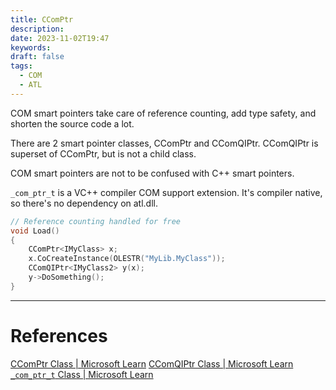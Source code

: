 ```yaml
---
title: CComPtr
description: 
date: 2023-11-02T19:47
keywords: 
draft: false
tags:
  - COM
  - ATL
---
```

COM smart pointers take care of reference counting, add type safety, and shorten the source code a lot.

There are 2 smart pointer classes, CComPtr and CComQIPtr. CComQIPtr is superset of CComPtr, but is not a child class.

COM smart pointers are not to be confused with C++ smart pointers.

`_com_ptr_t` is a VC++ compiler COM support extension.  It's compiler native, so there's no dependency on atl.dll.

```C++
// Reference counting handled for free
void Load()
{
    CComPtr<IMyClass> x;
    x.CoCreateInstance(OLESTR("MyLib.MyClass"));
    CComQIPtr<IMyClass2> y(x);
    y->DoSomething();
}
```

---
# References

[CComPtr Class | Microsoft Learn](https://learn.microsoft.com/en-us/cpp/atl/reference/ccomptr-class?view=msvc-170)
[CComQIPtr Class | Microsoft Learn](https://learn.microsoft.com/en-us/cpp/atl/reference/ccomqiptr-class?view=msvc-170)
[`_com_ptr_t` Class | Microsoft Learn](https://learn.microsoft.com/en-us/cpp/cpp/com-ptr-t-class?view=msvc-170)


